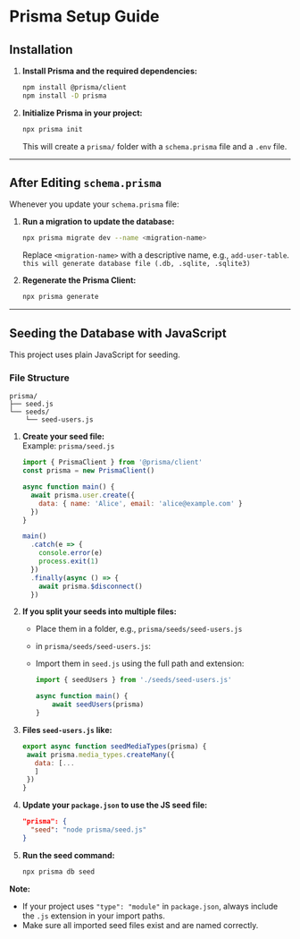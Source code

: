 # Prisma Setup Guide

## Installation

1. **Install Prisma and the required dependencies:**
   ```sh
   npm install @prisma/client
   npm install -D prisma
   ```

2. **Initialize Prisma in your project:**
   ```sh
   npx prisma init
   ```
   This will create a `prisma/` folder with a `schema.prisma` file and a `.env` file.

---

## After Editing `schema.prisma`

Whenever you update your `schema.prisma` file:

1. **Run a migration to update the database:**
   ```sh
   npx prisma migrate dev --name <migration-name>
   ```
   Replace `<migration-name>` with a descriptive name, e.g., `add-user-table`.
   `this will generate database file (.db, .sqlite, .sqlite3)`

2. **Regenerate the Prisma Client:**
   ```sh
   npx prisma generate
   ```

---

## Seeding the Database with JavaScript

This project uses plain JavaScript for seeding.

### File Structure

```
prisma/
├── seed.js
└── seeds/
    └── seed-users.js
```

1. **Create your seed file:**  
   Example: `prisma/seed.js`
   ```js
   import { PrismaClient } from '@prisma/client'
   const prisma = new PrismaClient()

   async function main() {
     await prisma.user.create({
       data: { name: 'Alice', email: 'alice@example.com' }
     })
   }

   main()
     .catch(e => {
       console.error(e)
       process.exit(1)
     })
     .finally(async () => {
       await prisma.$disconnect()
     })
   ```

2. **If you split your seeds into multiple files:**  
   - Place them in a folder, e.g., `prisma/seeds/seed-users.js`
   - in `prisma/seeds/seed-users.js`:
    
   - Import them in `seed.js` using the full path and extension:
     ```js
     import { seedUsers } from './seeds/seed-users.js'

     async function main() {
         await seedUsers(prisma)
     }
     ```

3. **Files `seed-users.js` like:**
     ```js
     export async function seedMediaTypes(prisma) {
      await prisma.media_types.createMany({
        data: [...
        ]
      })
     }
     ```

4. **Update your `package.json` to use the JS seed file:**
   ```json
   "prisma": {
     "seed": "node prisma/seed.js"
   }
   ```

5. **Run the seed command:**
   ```sh
   npx prisma db seed
   ```

**Note:**  
- If your project uses `"type": "module"` in `package.json`, always include the `.js` extension in your import paths.
- Make sure all imported seed files exist and are named correctly.